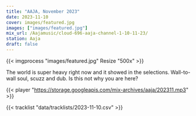 ```yaml
---
title: "AAJA, November 2023"
date: 2023-11-10
cover: images/featured.jpg
images: ["images/featured.jpg"]
mix_url: /Aajamusic/cloud-696-aaja-channel-1-10-11-23/
station: Aaja
draft: false
---
```


{{< imgprocess "images/featured.jpg" Resize "500x" >}}

The world is super heavy right now and it showed in the selections. Wall-to-wall soul, scuzz and dub. Is this not why you are here?

{{< player "https://storage.googleapis.com/mix-archives/aaja/202311.mp3" >}}

{{< tracklist "data/tracklists/2023-11-10.csv" >}}

